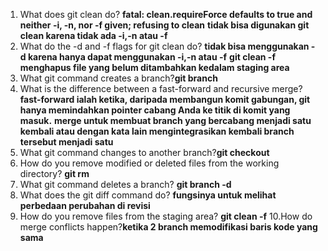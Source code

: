 1. What does git clean do? **fatal: clean.requireForce defaults to true and neither -i, -n, nor -f given; refusing to clean**
**tidak bisa digunakan git clean karena tidak ada -i,-n atau -f**
2. What do the -d and -f flags for git clean do? **tidak bisa menggunakan -d karena hanya dapat menggunakan -i,-n atau -f** 
**git clean -f menghapus file yang belum ditambahkan kedalam staging area**
3. What git command creates a branch?**git branch**
4. What is the difference between a fast-forward and recursive merge? **fast-forward ialah ketika, daripada membangun komit gabungan, git hanya memindahkan pointer cabang Anda ke titik di komit yang masuk.** 
**merge untuk membuat branch yang bercabang menjadi satu kembali atau dengan kata lain mengintegrasikan kembali branch tersebut menjadi satu**
5. What git command changes to another branch?**git checkout**
6. How do you remove modified or deleted files from the working directory? **git rm**
7. What git command deletes a branch? **git branch -d**
8. What does the git diff command do? **fungsinya untuk melihat perbedaan perubahan di revisi**
9. How do you remove files from the staging area? **git clean -f**
10.How do merge conflicts happen?**ketika 2 branch memodifikasi baris kode yang sama**